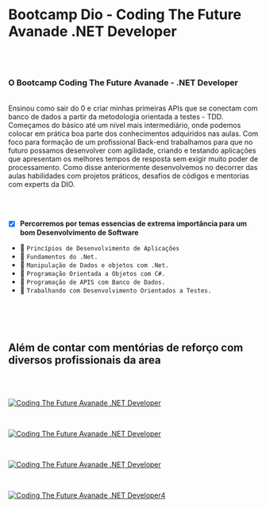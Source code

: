 # Bootcamp Dio - Coding The Future Avanade .NET Developer
<br>
<br>

### <p> O Bootcamp Coding The Future Avanade - .NET Developer
<br>
Ensinou como sair do 0 e criar minhas primeiras APIs que se conectam com banco de dados a partir da metodologia 
orientada a testes - TDD. Começamos do básico até um nível mais intermediário, onde podemos colocar em prática boa parte dos conhecimentos adquiridos nas aulas.
Com foco para formação de um profissional Back-end trabalhamos para que no futuro possamos desenvolver com agilidade, criando e testando aplicações que apresentam os melhores 
tempos de resposta sem exigir muito poder de processamento.
Como disse anteriormente desenvolvemos no decorrer das aulas habilidades com projetos práticos, desafios de códigos e mentorias com experts da DIO.</p>

<br>
<br>

- [X] **Percorremos por temas essencias de extrema importância para um bom Desenvolvimento de Software**
 - 🎯 `Princípios de Desenvolvimento de Aplicações`
 - 🎯 `Fundamentos do .Net.`
 - 🎯 `Manipulação de Dados e objetos com .Net.`
 - 🎯 `Programação Orientada a Objetos com C#.`
 - 🎯 `Programação de APIS com Banco de Dados.`
 - 🎯 `Trabalhando com Desenvolvimento Orientados a Testes.`
<br>
<br>
<br>

   ## Além de contar com mentórias de reforço com diversos profissionais da area
   <br>
   <br>
   
[![Coding The Future Avanade .NET Developer](https://img.youtube.com/vi/XPa4A8SN17k/0.jpg)](https://www.youtube.com/watch?v=XPa4A8SN17k)

<br>

[![Coding The Future Avanade .NET Developer](https://img.youtube.com/vi/trbw9MUAZT8&t=1s/0.jpg)](https://www.youtube.com/watch?v=trbw9MUAZT8&t=1s)

<br>

[![Coding The Future Avanade .NET Developer](https://img.youtube.com/vi/Vvx0Wb2T2TA/0.jpg)](https://www.youtube.com/watch?v=Vvx0Wb2T2TA)

<br>

[![Coding The Future Avanade .NET Developer4](https://img.youtube.com/vi/Fd6MNBptXU0/0.jpg)](https://www.youtube.com/watch?v=Fd6MNBptXU0)
    

